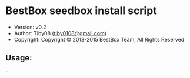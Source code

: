 BestBox seedbox install script
==========
* Version: v0.2
* Author: Tiby08 (tiby0108@gmail.com)
* Copyright: Copyright © 2013-2015 BestBox Team, All Rights Reserved

Usage:
------
    -